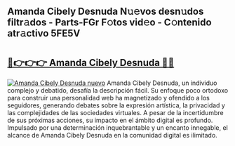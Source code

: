## Amanda Cibely Desnuda N𝚞𝚎vos desn𝚞dos filtr𝚊dos - Parts-FGr F𝚘tos vid𝚎o - C𝚘ntenido atr𝚊ctivo 5FE5V

# <h2><a href="http://mb7ta4t.tromn.icu/?c=Amanda+Cibely+Desnuda">🔗👉👉👉 Amanda Cibely Desnuda 🔗🔗</a></h2>

[![Amanda Cibely Desnuda nuevo](https://i.imgur.com/pEAQMta.gif)](http://mb7ta4t.tromn.icu/?c=Amanda+Cibely+Desnuda)
Amanda Cibely Desnuda, un individuo complejo y debatido, desafía la descripción fácil. Su enfoque poco ortodoxo para construir una personalidad web ha magnetizado y ofendido a los seguidores, generando debates sobre la expresión artística, la privacidad y las complejidades de las sociedades virtuales. A pesar de la incertidumbre de sus próximas acciones, su impacto en el ámbito digital es profundo. Impulsado por una determinación inquebrantable y un encanto innegable, el alcance de Amanda Cibely Desnuda en la comunidad digital es ilimitado.

